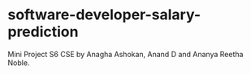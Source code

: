 # software-developer-salary-prediction
Mini Project S6 CSE by Anagha Ashokan, Anand D and Ananya Reetha Noble. 

